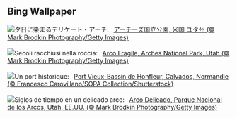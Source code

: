 ## Bing Wallpaper
![](https://www.bing.com/th?id=OHR.TheChaps_JA-JP6283869336_UHD.jpg&w=1000)夕日に染まるデリケート・アーチ:&nbsp;&ensp;[アーチーズ国立公園, 米国 ユタ州 (© Mark Brodkin Photography/Getty Images)](https://www.bing.com/th?id=OHR.TheChaps_JA-JP6283869336_UHD.jpg)
<br><br/>
![](https://www.bing.com/th?id=OHR.TheChaps_IT-IT7027496709_UHD.jpg&w=1000)Secoli racchiusi nella roccia:&nbsp;&ensp;[Arco Fragile, Arches National Park, Utah (© Mark Brodkin Photography/Getty Images)](https://www.bing.com/th?id=OHR.TheChaps_IT-IT7027496709_UHD.jpg)
<br><br/>
![](https://www.bing.com/th?id=OHR.Huitmai_FR-FR4054655770_UHD.jpg&w=1000)Un port historique:&nbsp;&ensp;[Port Vieux-Bassin de Honfleur, Calvados, Normandie (© Francesco Carovillano/SOPA Collection/Shutterstock)](https://www.bing.com/th?id=OHR.Huitmai_FR-FR4054655770_UHD.jpg)
<br><br/>
![](https://www.bing.com/th?id=OHR.TheChaps_ES-ES6532934571_UHD.jpg&w=1000)Siglos de tiempo en un delicado arco:&nbsp;&ensp;[Arco Delicado, Parque Nacional de los Arcos, Utah, EE.UU. (© Mark Brodkin Photography/Getty Images)](https://www.bing.com/th?id=OHR.TheChaps_ES-ES6532934571_UHD.jpg)
<br><br/>
